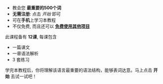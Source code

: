 - 教会您 **最重要的500个词**
- **无需注册**: 点击 *开始* 即可
- 可在**手机**上学习本教程
- 不仅免费, 而且还可以 **[免费使用其他项目](https://github.com/Esperanto/kurso-zagreba-metodo)**

此课程备有 **12课**, 每课包含

- 一篇课文
- 一章语法解析
- 3 套练习

学完本教程后，你将理解该语言最重要的语法结构，能够表词达意。马上点击 **开始** 去试一试吧！
